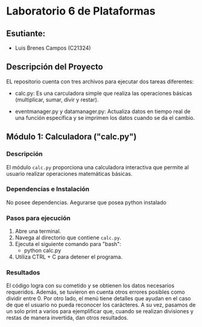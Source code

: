 # Laboratorio 6 de Plataformas

## Esutiante:

- Luis Brenes Campos (C21324)

## Descripción del Proyecto

EL repositorio cuenta con tres archivos para ejecutar dos tareas diferentes:

- calc.py: Es una carculadora simple que realiza las operaciones básicas (multiplicar, sumar, divir y restar).

- eventmanager.py y datamanager.py: Actualiza datos en tiempo real de una función específica y se imprimen los datos cuando se da el cambio.

## Módulo 1: Calculadora ("calc.py")

### Descripción

El módulo `calc.py` proporciona una calculadora interactiva que permite al usuario realizar operaciones matemáticas básicas.

### Dependencias e Instalación

No posee dependencias. Aegurarse que posea python instalado

### Pasos para ejecución

1. Abre una terminal.
2. Navega al directorio que contiene `calc.py`.
3. Ejecuta el siguiente comando para "bash":
   - python calc.py
4. Utiliza CTRL + C para detener el programa.

### Resultados

El código logra con su cometido y se obtienen los datos necesarios requeridos. Además, se tuvieron en cuenta otros errores posibles como dividir entre 0. Por otro lado, el menú tiene detalles que ayudan en el caso de que el usuario no pueda reconocer los carácteres. A su vez, pasamos de un solo print a varios para ejemplificar que, cuando se realizan divisiones y restas de manera invertida, dan otros resultados.


